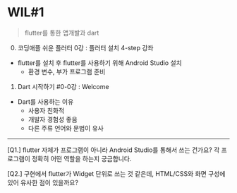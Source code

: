 # WIL#1
> flutter를 통한 앱개발과 dart
0. 코딩애플 쉬운 플러터 0강 : 플러터 설치 4-step 강좌
 * flutter를 설치 후 flutter를 사용하기 위해 Android Studio 설치
   - 환경 변수, 부가 프로그램 준비
1. Dart 시작하기 #0-0강 : Welcome
 * Dart를 사용하는 이유
   - 사용자 친화적
   - 개발자 경험성 좋음
   - 다른 주류 언어와 문법이 유사

* * *
[Q1.] flutter 자체가 프로그램이 아니라 Android Studio를 통해서 쓰는 건가요? 각 프로그램이 정확히 어떤 역할을 하는지 궁금합니다.

[Q2.] 구현에서 flutter가 Widget 단위로 쓰는 것 같은데, HTML/CSS와 화면 구성에 있어 유사한 점이 있을까요?
